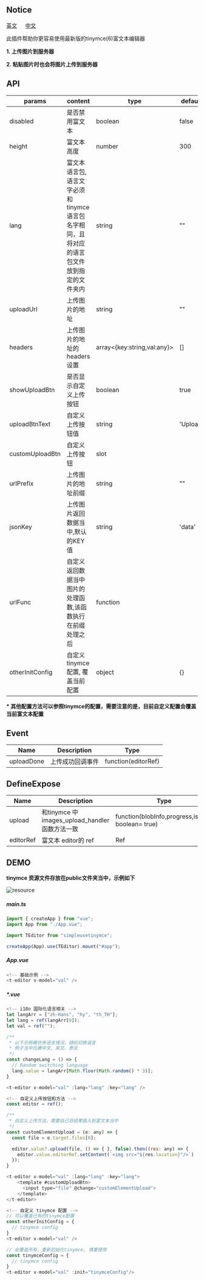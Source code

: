 ## Notice
[英文](https://github.com/numver/simpleUseTinymce#readme) &emsp; [中文](https://github.com/UsefulPlugins/simpleUseTinymce/blob/main/README_CN.md)

此插件帮助你更容易使用最新版的tinymce(6)富文本编辑器

**1. 上传图片到服务器**

**2. 粘贴图片时也会将图片上传到服务器**

## API

|params|content|type|default|
|----|----|----|----|
|disabled|是否禁用富文本|boolean|false|
|height|富文本高度 |number|300|
|lang|富文本语言包, 语言文字必须和tinymce语言包名字相同，且将对应的语言包文件放到指定的文件夹内 |string|""|
|uploadUrl|上传图片的地址|string|""|
|headers|上传图片的地址的 headers设置|array<{key:string,val:any}>|[]|
|showUploadBtn|是否显示自定义上传按钮|boolean|true|
|uploadBtnText|自定义上传按钮值|string|'Upload'|
|customUploadBtn|自定义上传按钮|slot|
|urlPrefix|上传图片的地址前缀 |string|""|
|jsonKey| 上传图片返回数据当中,默认的KEY值 |string|'data'|
|urlFunc|自定义返回数据当中图片的处理函数,该函数执行在前缀处理之后 |function||
|otherInitConfig|自定义 tinymce 配置, 覆盖当前配置 |object|{}|

**\* 其他配置方法可以参照tinymce的配置，需要注意的是，目前自定义配置会覆盖当前富文本配置**

## Event

|Name|Description|Type|
|----|----|----|
|uploadDone|上传成功回调事件|function(editorRef)|

## DefineExpose

|Name|Description|Type|
|----|----|----|
|upload|和tinymce 中images_upload_handler函数方法一致|function(blobInfo,progress,isBlob: boolean= true)|
|editorRef|富文本 editor的 ref|Ref|

## DEMO
**tinymce 资源文件存放在public文件夹当中，示例如下**

![resource](https://github.com/numver/simpleUseTinymce/blob/main/assets/resource.png)


##### main.ts
```javascript
import { createApp } from "vue";
import App from "./App.vue";

import TEditor from "simpleusetinymce";

createApp(App).use(TEditor).mount("#app");
```

##### App.vue
```javascript
<!-- 基础示例 -->
<t-editor v-model="val" />
```

##### *.vue
```javascript
<!-- i18n 国际化语言相关 -->
let langArr = ["zh-Hans", "hy", "th_TH"];
let lang = ref(langArr[0]);
let val = ref("");

/**
 * 以下示例模仿多语言情况，随机切换语言
 * 例子当中包裹中文、英文、泰文
 */
const changeLang = () => {
  // Random switching language
  lang.value = langArr[Math.floor(Math.random() * 3)];
}

<t-editor v-model="val" :lang="lang" :key="lang" />
```

```javascript
<!-- 自定义上传按钮和方法 -->
const editor = ref();

/**
 * 自定义上传方法，需要自己将结果插入到富文本当中
 */
const customElementUpload = (e: any) => {
  const file = e.target.files[0];

  editor.value?.upload(file, () => { }, false).then((res: any) => {
    editor.value.editorRef.setContent(`<img src="${res.location}"/>`)
  });
}

<t-editor v-model="val" :lang="lang" :key="lang">
    <template #customUploadBtn>
      <input type="file" @change="customElementUpload">
    </template> 
</t-editor>
```

```javascript
<!-- 自定义 tinymce 配置 -->
// 可以覆盖已有的tinymce配置
const otherInitConfig = {
  // tinymce config
}
<t-editor v-model="val" />

// 会覆盖所有，重新初始化tinymce, 慎重使用
const tinymceConfig = {
  // tinymce config
}
<t-editor v-model="val" :init="tinymceConfig"/>
```